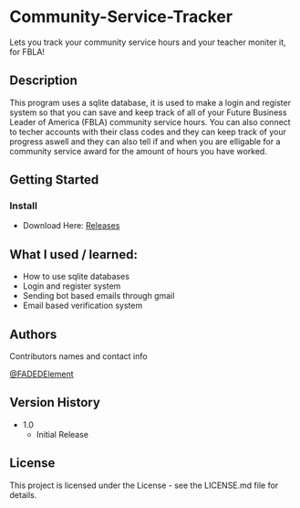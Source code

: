 # Community-Service-Tracker
Lets you track your community service hours and your teacher moniter it, for FBLA!

## Description
This program uses a sqlite database, it is used to make a login and register system so that you can save and keep track of all of your Future Business Leader of America (FBLA) community service hours. You can also connect to techer accounts with their class codes and they can keep track of your progress aswell and they can also tell if and when you are elligable for a community service award for the amount of hours you have worked.

## Getting Started 
### Install
* Download Here: [Releases](https://github.com/ElementCodez/Community-Service-Tracker/releases)

## What I used / learned:
* How to use sqlite databases
* Login and register system
* Sending bot based emails through gmail
* Email based verification system

## Authors

Contributors names and contact info

[@FADEDElement](https://www.youtube.com/c/FADEDElement)

## Version History

* 1.0
    * Initial Release

## License

This project is licensed under the  License - see the LICENSE.md file for details.
